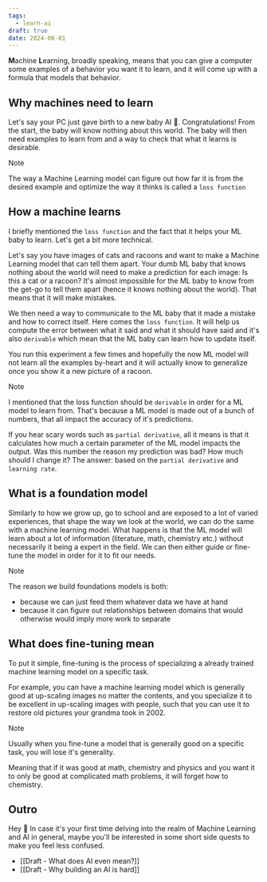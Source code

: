 ```yaml
---
tags:
  - learn-ai
draft: true
date: 2024-06-01
---
```

**M**achine **L**earning, broadly speaking, means that you can give a computer some examples of a behavior you want it to learn, and it will come up with a formula that models that behavior. 

## Why machines need to learn
Let's say your PC just gave birth to a new baby AI 👶. Congratulations! From the start, the baby will know nothing about this world. The baby will then need examples to learn from and a way to check that what it learns is desirable. 

> [!Note]
> The way a Machine Learning model can figure out how far it is from the desired example and optimize the way it thinks is called a `loss function`
## How a machine learns
I briefly mentioned the `loss function` and the fact that it helps your ML baby to learn. Let's get a bit more technical. 

Let's say you have images of cats and racoons and want to make a Machine Learning model that can tell them apart. Your dumb ML baby that knows nothing about the world will need to make a prediction for each image: Is this a cat or a racoon? It's almost impossible for the ML baby to know from the get-go to tell them apart (hence it knows nothing about the world). That means that it will make mistakes.

We then need a way to communicate to the ML baby that it made a mistake and how to correct itself. Here comes the `loss function`. It will help us compute the error between what it said and what it should have said and it's also `derivable` which mean that the ML baby can learn how to update itself.

You run this experiment a few times and hopefully the now ML model will not learn all the examples by-heart and it will actually know to generalize once you show it a new picture of a racoon. 

> [!Note]
> I mentioned that the loss function should be `derivable` in order for a ML model to learn from. That's because a ML model is made out of a bunch of numbers, that all impact the accuracy of it's predictions. 
> 
> If you hear scary words such as `partial derivative`, all it means is that it calculates how much a certain parameter of the ML model impacts the output. Was this number the reason my prediction was bad? How much should I change it? The answer: based on the `partial derivative` and `learning rate`. 

## What is a foundation model
Similarly to how we grow up, go to school and are exposed to a lot of varied experiences, that shape the way we look at the world, we can do the same with a machine learning model. What happens is that the ML model will learn about a lot of information (literature, math, chemistry etc.) without necessarily it being a expert in the field. We can then either guide or fine-tune the model in order for it to fit our needs. 

> [!Note]
> The reason we build foundations models is both: 
> * because we can just feed them whatever data we have at hand
> * because it can figure out relationships between domains that would otherwise would imply more work to separate

## What does fine-tuning mean
To put it simple, fine-tuning is the process of specializing a already trained machine learning model on a specific task. 

For example, you can have a machine learning model which is generally good at up-scaling images no matter the contents, and you specialize it to be excellent in up-scaling images with people, such that you can use it to restore old pictures your grandma took in 2002.

> [!Note]
> Usually when you fine-tune a model that is generally good on a specific task, you will lose it's generality. 
> 
> Meaning that if it was good at math, chemistry and physics and you want it to only be good at complicated math problems, it will forget how to chemistry. 

## Outro
Hey 👋 In case it's your first time delving into the realm of Machine Learning and AI in general, maybe you'll be interested in some short side quests to make you feel less confused.
* [[Draft - What does AI even mean?]] 
* [[Draft - Why building an AI is hard]]
